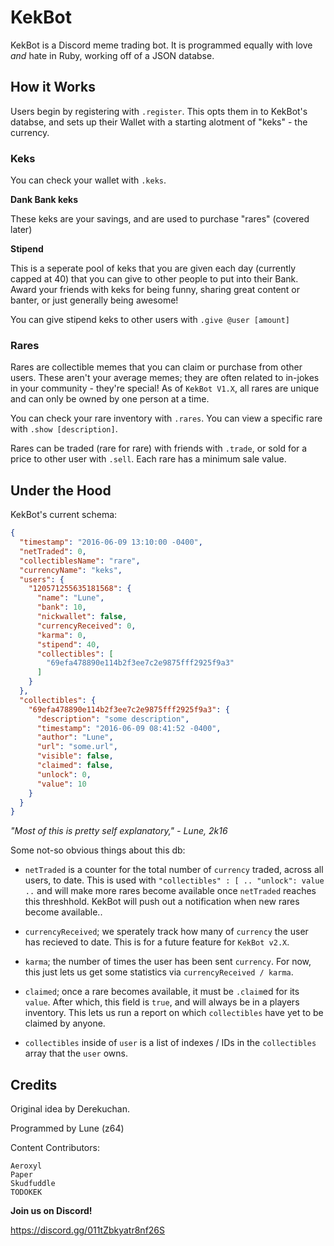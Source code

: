 # KekBot

KekBot is a Discord meme trading bot. It is programmed equally with love *and* hate in Ruby, working off of a JSON databse.

## How it Works

Users begin by registering with `.register`. This opts them in to KekBot's databse, and sets up their Wallet with a starting alotment of "keks" - the currency.

### Keks

You can check your wallet with `.keks`.

**Dank Bank keks** 

These keks are your savings, and are used to purchase "rares" (covered later)

**Stipend**

This is a seperate pool of keks that you are given each day (currently capped at 40) that you can give to other people to put into their Bank. Award your friends with keks for being funny, sharing great content or banter, or just generally being awesome!

You can give stipend keks to other users with `.give @user [amount]`

### Rares

Rares are collectible memes that you can claim or purchase from other users. These aren't your average memes; they are often related to in-jokes in your community - they're special! As of `KekBot V1.X`, all rares are unique and can only be owned by one person at a time.

You can check your rare inventory with `.rares`. You can view a specific rare with `.show [description]`. 

Rares can be traded (rare for rare) with friends with `.trade`, or sold for a price to other user with `.sell`. Each rare has a minimum sale value.

## Under the Hood

KekBot's current schema:

```json
{
  "timestamp": "2016-06-09 13:10:00 -0400",
  "netTraded": 0,
  "collectiblesName": "rare",
  "currencyName": "keks",
  "users": {
    "120571255635181568": {
      "name": "Lune",
      "bank": 10,
      "nickwallet": false,
      "currencyReceived": 0,
      "karma": 0,
      "stipend": 40,
      "collectibles": [
        "69efa478890e114b2f3ee7c2e9875fff2925f9a3"
      ]
    }
  },
  "collectibles": {
    "69efa478890e114b2f3ee7c2e9875fff2925f9a3": {
      "description": "some description",
      "timestamp": "2016-06-09 08:41:52 -0400",
      "author": "Lune",
      "url": "some.url",
      "visible": false,
      "claimed": false,
      "unlock": 0,
      "value": 10
    }
  }
}
```

*"Most of this is pretty self explanatory," - Lune, 2k16*

Some not-so obvious things about this db:

- `netTraded` is a counter for the total number of `currency` traded, across all users, to date. This is used with `"collectibles" : [ .. "unlock": value ..`  and will make more rares become available once `netTraded` reaches this threshhold. KekBot will push out a notification when new rares become available..

- `currencyReceived`; we sperately track how many of `currency` the user has recieved to date. This is for a future feature for `KekBot v2.X`.

- `karma`; the number of times the user has been sent `currency`. For now, this just lets us get some statistics via `currencyReceived / karma`.

- `claimed`; once a rare becomes available, it must be `.claim`ed for its `value`. After which, this field is `true`, and will always be in a players inventory. This lets us run a report on which `collectibles` have yet to be claimed by anyone.

- `collectibles` inside of `user` is a list of indexes / IDs in the `collectibles` array that the `user` owns.


## Credits

Original idea by Derekuchan.

Programmed by Lune (z64)

Content Contributors:
```
Aeroxyl
Paper
Skudfuddle
TODOKEK
```

**Join us on Discord!**

https://discord.gg/011tZbkyatr8nf26S

